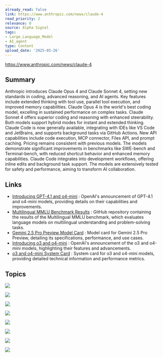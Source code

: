 ```yaml
---
already_read: false
link: https://www.anthropic.com/news/claude-4
read_priority: 2
relevance: 0
source: Alpha Signal
tags:
- Large_Language_Model
- AI_agent
type: Content
upload_date: '2025-05-26'
---
```


https://www.anthropic.com/news/claude-4
## Summary

Anthropic introduces Claude Opus 4 and Claude Sonnet 4, setting new standards in coding, advanced reasoning, and AI agents. Key features include extended thinking with tool use, parallel tool execution, and improved memory capabilities. Claude Opus 4 is the world's best coding model, excelling in sustained performance on complex tasks. Claude Sonnet 4 offers superior coding and reasoning with enhanced steerability. Both models support hybrid modes for instant and extended thinking. Claude Code is now generally available, integrating with IDEs like VS Code and JetBrains, and supports background tasks via GitHub Actions. New API capabilities include code execution, MCP connector, Files API, and prompt caching. Pricing remains consistent with previous models. The models demonstrate significant improvements in benchmarks like SWE-bench and Terminal-bench, with reduced shortcut behavior and enhanced memory capabilities. Claude Code integrates into development workflows, offering inline edits and background task support. The models are extensively tested for safety and performance, aiming to transform AI collaboration.
## Links

- [Introducing GPT-4.1 and o4-mini](https://openai.com/index/gpt-4-1/) : OpenAI's announcement of GPT-4.1 and o4-mini models, providing details on their capabilities and improvements.
- [Multilingual MMLU Benchmark Results](https://github.com/openai/simple-evals/blob/main/multilingual_mmlu_benchmark_results.md) : GitHub repository containing the results of the Multilingual MMLU benchmark, which evaluates language models on multilingual understanding and problem-solving tasks.
- [Gemini 2.5 Pro Preview Model Card](https://storage.googleapis.com/model-cards/documents/gemini-2.5-pro-preview.pdf) : Model card for Gemini 2.5 Pro Preview, detailing its specifications, performance, and use cases.
- [Introducing o3 and o4-mini](https://openai.com/index/introducing-o3-and-o4-mini/) : OpenAI's announcement of the o3 and o4-mini models, highlighting their features and advancements.
- [o3 and o4-mini System Card](https://cdn.openai.com/pdf/2221c875-02dc-4789-800b-e7758f3722c1/o3-and-o4-mini-system-card.pdf) : System card for o3 and o4-mini models, providing detailed technical information and performance metrics.

## Topics

![](topics/Model/Claude%20Opus%204)

![](topics/Model/Claude%20Sonnet%204)

![](topics/Concept/Extended%20thinking%20with%20tool%20use)

![](topics/Concept/Parallel%20tool%20execution)

![](topics/Concept/Memory%20capabilities)

![](topics/Concept/Thinking%20summaries)

![](topics/Platform/Vertex%20AI)

![](topics/Platform/Amazon%20Bedrock)